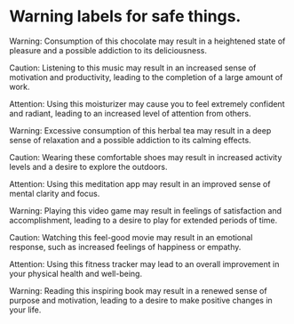 

# Warning labels for safe things.


Warning: Consumption of this chocolate may result in a heightened state of pleasure and a possible addiction to its deliciousness.

Caution: Listening to this music may result in an increased sense of motivation and productivity, leading to the completion of a large amount of work.

Attention: Using this moisturizer may cause you to feel extremely confident and radiant, leading to an increased level of attention from others.

Warning: Excessive consumption of this herbal tea may result in a deep sense of relaxation and a possible addiction to its calming effects.

Caution: Wearing these comfortable shoes may result in increased activity levels and a desire to explore the outdoors.

Attention: Using this meditation app may result in an improved sense of mental clarity and focus.

Warning: Playing this video game may result in feelings of satisfaction and accomplishment, leading to a desire to play for extended periods of time.

Caution: Watching this feel-good movie may result in an emotional response, such as increased feelings of happiness or empathy.

Attention: Using this fitness tracker may lead to an overall improvement in your physical health and well-being.

Warning: Reading this inspiring book may result in a renewed sense of purpose and motivation, leading to a desire to make positive changes in your life.



